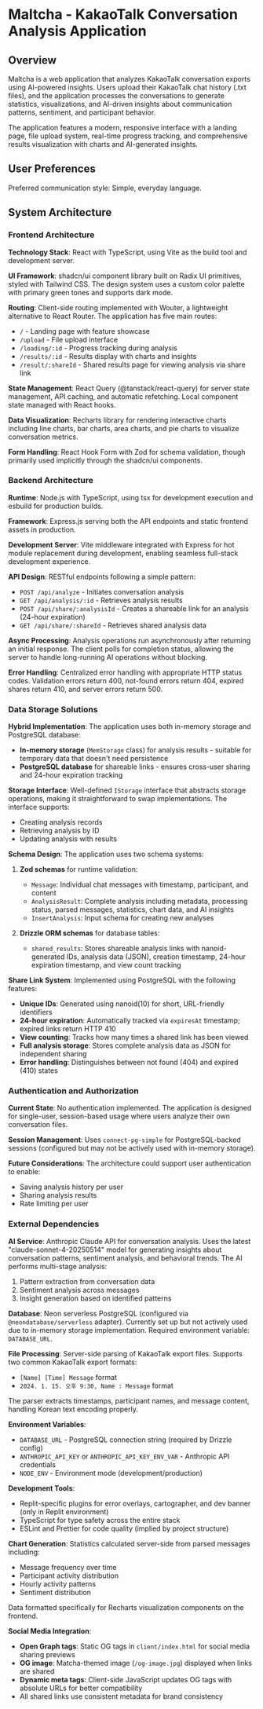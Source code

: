 # Maltcha - KakaoTalk Conversation Analysis Application

## Overview

Maltcha is a web application that analyzes KakaoTalk conversation exports using AI-powered insights. Users upload their KakaoTalk chat history (.txt files), and the application processes the conversations to generate statistics, visualizations, and AI-driven insights about communication patterns, sentiment, and participant behavior.

The application features a modern, responsive interface with a landing page, file upload system, real-time progress tracking, and comprehensive results visualization with charts and AI-generated insights.

## User Preferences

Preferred communication style: Simple, everyday language.

## System Architecture

### Frontend Architecture

**Technology Stack**: React with TypeScript, using Vite as the build tool and development server.

**UI Framework**: shadcn/ui component library built on Radix UI primitives, styled with Tailwind CSS. The design system uses a custom color palette with primary green tones and supports dark mode.

**Routing**: Client-side routing implemented with Wouter, a lightweight alternative to React Router. The application has five main routes:
- `/` - Landing page with feature showcase
- `/upload` - File upload interface
- `/loading/:id` - Progress tracking during analysis
- `/results/:id` - Results display with charts and insights
- `/result/:shareId` - Shared results page for viewing analysis via share link

**State Management**: React Query (@tanstack/react-query) for server state management, API caching, and automatic refetching. Local component state managed with React hooks.

**Data Visualization**: Recharts library for rendering interactive charts including line charts, bar charts, area charts, and pie charts to visualize conversation metrics.

**Form Handling**: React Hook Form with Zod for schema validation, though primarily used implicitly through the shadcn/ui components.

### Backend Architecture

**Runtime**: Node.js with TypeScript, using tsx for development execution and esbuild for production builds.

**Framework**: Express.js serving both the API endpoints and static frontend assets in production.

**Development Server**: Vite middleware integrated with Express for hot module replacement during development, enabling seamless full-stack development experience.

**API Design**: RESTful endpoints following a simple pattern:
- `POST /api/analyze` - Initiates conversation analysis
- `GET /api/analysis/:id` - Retrieves analysis results
- `POST /api/share/:analysisId` - Creates a shareable link for an analysis (24-hour expiration)
- `GET /api/share/:shareId` - Retrieves shared analysis data

**Async Processing**: Analysis operations run asynchronously after returning an initial response. The client polls for completion status, allowing the server to handle long-running AI operations without blocking.

**Error Handling**: Centralized error handling with appropriate HTTP status codes. Validation errors return 400, not-found errors return 404, expired shares return 410, and server errors return 500.

### Data Storage Solutions

**Hybrid Implementation**: The application uses both in-memory storage and PostgreSQL database:
- **In-memory storage** (`MemStorage` class) for analysis results - suitable for temporary data that doesn't need persistence
- **PostgreSQL database** for shareable links - ensures cross-user sharing and 24-hour expiration tracking

**Storage Interface**: Well-defined `IStorage` interface that abstracts storage operations, making it straightforward to swap implementations. The interface supports:
- Creating analysis records
- Retrieving analysis by ID
- Updating analysis with results

**Schema Design**: The application uses two schema systems:

1. **Zod schemas** for runtime validation:
   - `Message`: Individual chat messages with timestamp, participant, and content
   - `AnalysisResult`: Complete analysis including metadata, processing status, parsed messages, statistics, chart data, and AI insights
   - `InsertAnalysis`: Input schema for creating new analyses

2. **Drizzle ORM schemas** for database tables:
   - `shared_results`: Stores shareable analysis links with nanoid-generated IDs, analysis data (JSON), creation timestamp, 24-hour expiration timestamp, and view count tracking

**Share Link System**: Implemented using PostgreSQL with the following features:
- **Unique IDs**: Generated using nanoid(10) for short, URL-friendly identifiers
- **24-hour expiration**: Automatically tracked via `expiresAt` timestamp; expired links return HTTP 410
- **View counting**: Tracks how many times a shared link has been viewed
- **Full analysis storage**: Stores complete analysis data as JSON for independent sharing
- **Error handling**: Distinguishes between not found (404) and expired (410) states

### Authentication and Authorization

**Current State**: No authentication implemented. The application is designed for single-user, session-based usage where users analyze their own conversation files.

**Session Management**: Uses `connect-pg-simple` for PostgreSQL-backed sessions (configured but may not be actively used with in-memory storage).

**Future Considerations**: The architecture could support user authentication to enable:
- Saving analysis history per user
- Sharing analysis results
- Rate limiting per user

### External Dependencies

**AI Service**: Anthropic Claude API for conversation analysis. Uses the latest "claude-sonnet-4-20250514" model for generating insights about conversation patterns, sentiment analysis, and behavioral trends. The AI performs multi-stage analysis:
1. Pattern extraction from conversation data
2. Sentiment analysis across messages
3. Insight generation based on identified patterns

**Database**: Neon serverless PostgreSQL (configured via `@neondatabase/serverless` adapter). Currently set up but not actively used due to in-memory storage implementation. Required environment variable: `DATABASE_URL`.

**File Processing**: Server-side parsing of KakaoTalk export files. Supports two common KakaoTalk export formats:
- `[Name] [Time] Message` format
- `2024. 1. 15. 오후 9:30, Name : Message` format

The parser extracts timestamps, participant names, and message content, handling Korean text encoding properly.

**Environment Variables**: 
- `DATABASE_URL` - PostgreSQL connection string (required by Drizzle config)
- `ANTHROPIC_API_KEY` or `ANTHROPIC_API_KEY_ENV_VAR` - Anthropic API credentials
- `NODE_ENV` - Environment mode (development/production)

**Development Tools**:
- Replit-specific plugins for error overlays, cartographer, and dev banner (only in Replit environment)
- TypeScript for type safety across the entire stack
- ESLint and Prettier for code quality (implied by project structure)

**Chart Generation**: Statistics calculated server-side from parsed messages including:
- Message frequency over time
- Participant activity distribution  
- Hourly activity patterns
- Sentiment distribution

Data formatted specifically for Recharts visualization components on the frontend.

**Social Media Integration**: 
- **Open Graph tags**: Static OG tags in `client/index.html` for social media sharing previews
- **OG image**: Matcha-themed image (`/og-image.jpg`) displayed when links are shared
- **Dynamic meta tags**: Client-side JavaScript updates OG tags with absolute URLs for better compatibility
- All shared links use consistent metadata for brand consistency